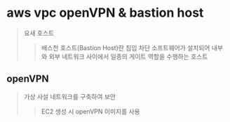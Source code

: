 # aws vpc openVPN & bastion host

> 요새 호스트
>
> > 배스천 호스트(Bastion Host)란 침입 차단 소프트웨어가 설치되어 내부와 외부 네트워크 사이에서 일종의 게이트 역할을 수행하는 호스트

## openVPN

> 가상 사설 네트워크를 구축하여 보안
>
> > EC2 생성 시 openVPN 이미지를 사용
